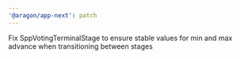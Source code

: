 ```yaml
---
'@aragon/app-next': patch
---
```


Fix SppVotingTerminalStage to ensure stable values for min and max advance when transitioning between stages
